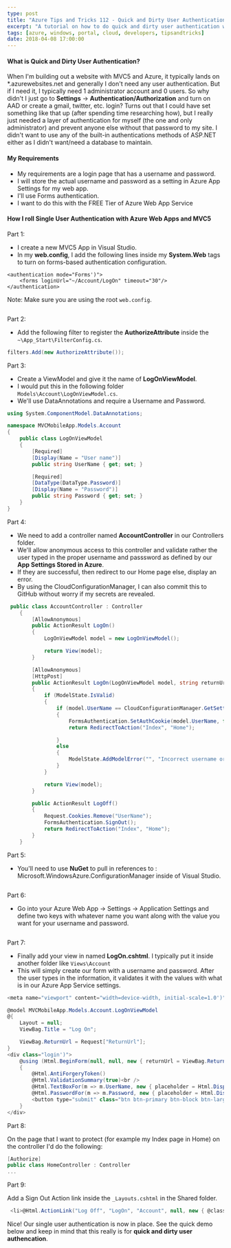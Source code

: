 ```yaml
---
type: post
title: "Azure Tips and Tricks 112 - Quick and Dirty User Authentication with Azure Web Apps and MVC5"
excerpt: "A tutorial on how to do quick and dirty user authentication with Azure Web Apps and MVC 5"
tags: [azure, windows, portal, cloud, developers, tipsandtricks]
date: 2018-04-08 17:00:00
---
```


#### What is Quick and Dirty User Authentication?

When I'm building out a website with MVC5 and Azure, it typically lands on *.azurewebsites.net and generally I don't need any user authentication. But if I need it, I typically need 1 administrator account and 0 users. So why didn't I just go to **Settings** -> **Authentication/Authorization** and turn on AAD or create a gmail, twitter, etc. login? Turns out that I could have set something like that up (after spending time researching how), but I really just needed a layer of authentication for myself (the one and only administrator) and prevent anyone else without that password to my site. I didn't want to use any of the built-in authentications methods of ASP.NET either as I didn't want/need a database to maintain.

#### My Requirements

* My requirements are a login page that has a username and password.
* I will store the actual username and password as a setting in Azure App Settings for my web app. 
* I'll use Forms authentication. 
* I want to do this with the FREE Tier of Azure Web App Service

#### How I roll Single User Authentication with Azure Web Apps and MVC5

Part 1:  

* I create a new MVC5 App in Visual Studio.
* In my **web.config**, I add the following lines inside my **System.Web** tags to turn on forms-based authentication configuration. 

```asciidoc
<authentication mode="Forms')">
    <forms loginUrl="~/Account/LogOn" timeout="30"/>
</authentication>
```

Note: Make sure you are using the root `web.config`.

<img :src="$withBase('/files/usersecret1.png')">

Part 2:

* Add the following filter to register the **AuthorizeAttribute** inside the `~\App_Start\FilterConfig.cs`.

```csharp
filters.Add(new AuthorizeAttribute());
```

Part 3:

* Create a ViewModel and give it the name of **LogOnViewModel**.
* I would put this in the following folder `Models\Account\LogOnViewModel.cs`.
* We'll use DataAnnotations and require a Username and Password.

```csharp
using System.ComponentModel.DataAnnotations;

namespace MVCMobileApp.Models.Account
{
    public class LogOnViewModel
    {
        [Required]
        [Display(Name = "User name")]
        public string UserName { get; set; }

        [Required]
        [DataType(DataType.Password)]
        [Display(Name = "Password")]
        public string Password { get; set; }
    }
}
```

Part 4: 

* We need to add a controller named **AccountController** in our Controllers folder.
* We'll allow anonymous access to this controller and validate rather the user typed in the proper username and passsword as defined by our **App Settings Stored in Azure**. 
* If they are successful, then redirect to our Home page else, display an error.
* By using the CloudConfigurationManager, I can also commit this to GitHub without worry if my secrets are revealed. 

```csharp
 public class AccountController : Controller
    {
        [AllowAnonymous]
        public ActionResult LogOn()
        {
            LogOnViewModel model = new LogOnViewModel();

            return View(model);
        }

        [AllowAnonymous]
        [HttpPost]
        public ActionResult LogOn(LogOnViewModel model, string returnUrl)
        {
            if (ModelState.IsValid)
            {
                if (model.UserName == CloudConfigurationManager.GetSetting("UName") && model.Password == CloudConfigurationManager.GetSetting("UPw"))
                {
                    FormsAuthentication.SetAuthCookie(model.UserName, false);
                    return RedirectToAction("Index", "Home");

                }
                else
                {
                    ModelState.AddModelError("", "Incorrect username or password");
                }
            }

            return View(model);
        }

        public ActionResult LogOff()
        {
            Request.Cookies.Remove("UserName");
            FormsAuthentication.SignOut();
            return RedirectToAction("Index", "Home");
        }
    }
```

Part 5: 

* You'll need to use **NuGet** to pull in references to : Microsoft.WindowsAzure.ConfigurationManager inside of Visual Studio. 

<img :src="$withBase('/files/storagethroughcsharp2.png')"/>

Part 6:

* Go into your Azure Web App -> Settings -> Application Settings and define two keys with whatever name you want along with the value you want for your username and password.

<img :src="$withBase('/files/usersecret2.png')">

Part 7:

* Finally add your view in named **LogOn.cshtml**. I typically put it inside another folder like `Views\Account`
* This will simply create our form with a username and password. After the user types in the information, it validates it with the values with what is in our Azure App Service settings.

```csharp
<meta name="viewport" content="width=device-width, initial-scale=1.0')">

@model MVCMobileApp.Models.Account.LogOnViewModel
@{
    Layout = null;
    ViewBag.Title = "Log On";

    ViewBag.ReturnUrl = Request["ReturnUrl"];
}
<div class="login')">
    @using (Html.BeginForm(null, null, new { returnUrl = ViewBag.ReturnUrl }, FormMethod.Post))
    {
        @Html.AntiForgeryToken()
        @Html.ValidationSummary(true)<br />
        @Html.TextBoxFor(m => m.UserName, new { placeholder = Html.DisplayNameFor(m => m.UserName) })<br />
        @Html.PasswordFor(m => m.Password, new { placeholder = Html.DisplayNameFor(m => m.Password) })<br />
        <button type="submit" class="btn btn-primary btn-block btn-large')">Log On</button>
    }
</div>
```

Part 8:

On the page that I want to protect (for example my Index page in Home) on the controller I'd do the following:

```csharp
[Authorize]
public class HomeController : Controller
...
```

Part 9:

Add a Sign Out Action link inside the `_Layouts.cshtml` in the Shared folder.

```csharp
 <li>@Html.ActionLink("Log Off", "LogOn", "Account", null, new { @class = "actnclass" })</li>
 ```

Nice! Our single user authentication is now in place. See the quick demo below and keep in mind that this really is for **quick and dirty user authencation**. 

<img :src="$withBase('/files/usersecret3.gif')">
